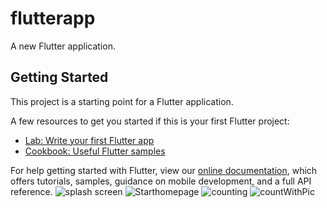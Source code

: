 # flutterapp

A new Flutter application.

## Getting Started

This project is a starting point for a Flutter application.

A few resources to get you started if this is your first Flutter project:

- [Lab: Write your first Flutter app](https://flutter.dev/docs/get-started/codelab)
- [Cookbook: Useful Flutter samples](https://flutter.dev/docs/cookbook)

For help getting started with Flutter, view our
[online documentation](https://flutter.dev/docs), which offers tutorials,
samples, guidance on mobile development, and a full API reference.
![splash screen](https://user-images.githubusercontent.com/64829540/90319580-47551e00-df5b-11ea-90c3-df9c5462d0d3.PNG)
![Starthomepage](https://user-images.githubusercontent.com/64829540/90319585-4a500e80-df5b-11ea-97a7-906425b459c4.PNG)
![counting](https://user-images.githubusercontent.com/64829540/90319589-5045ef80-df5b-11ea-977d-db306e86d3e9.PNG)
![countWithPic](https://user-images.githubusercontent.com/64829540/90319592-520fb300-df5b-11ea-9a2e-9ba9e6f7c907.PNG)

